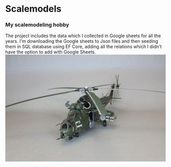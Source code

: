 

<div>
   
# Scalemodels

<h3>My scalemodeling hobby</h3>
The project includes the data which I collected in Google sheets for all the years. I'm downloading the Google sheets to Json files and then seeding them in SQL database using EF Core, adding all the relations which I didn't have the option to add with Google Sheets.


<img src="https://github.com/VelizarVeli/Scalemodels/blob/master/Datasets/IMG_2635.JPG">

</div>
